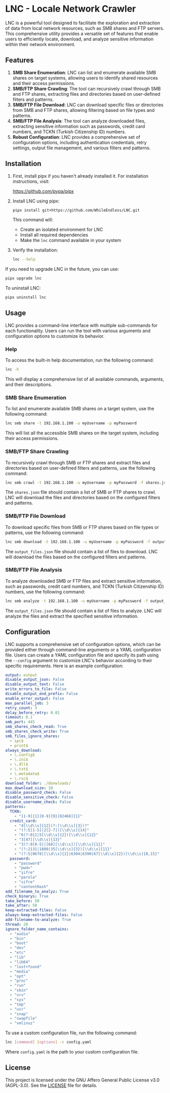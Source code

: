# LNC - Locale Network Crawler

LNC is a powerful tool designed to facilitate the exploration and extraction of data from local network resources, such as SMB shares and FTP servers. This comprehensive utility provides a versatile set of features that enable users to efficiently locate, download, and analyze sensitive information within their network environment.

## Features

1. **SMB Share Enumeration**: LNC can list and enumerate available SMB shares on target systems, allowing users to identify shared resources and their access permissions.
2. **SMB/FTP Share Crawling**: The tool can recursively crawl through SMB and FTP shares, extracting files and directories based on user-defined filters and patterns.
3. **SMB/FTP File Download**: LNC can download specific files or directories from SMB and FTP shares, allowing filtering based on file types and patterns.
4. **SMB/FTP File Analysis**: The tool can analyze downloaded files, extracting sensitive information such as passwords, credit card numbers, and TCKN (Turkish Citizenship ID) numbers.
5. **Robust Configuration**: LNC provides a comprehensive set of configuration options, including authentication credentials, retry settings, output file management, and various filters and patterns.

## Installation

1. First, install pipx if you haven't already installed it. For installation instructions, visit:
   
   https://github.com/pypa/pipx

2. Install LNC using pipx:

   ```bash
   pipx install git+https://github.com/WhileEndless/LNC.git
   ```

   This command will:
   - Create an isolated environment for LNC
   - Install all required dependencies
   - Make the `lnc` command available in your system

3. Verify the installation:

   ```bash
   lnc --help
   ```

If you need to upgrade LNC in the future, you can use:

```bash
pipx upgrade lnc
```

To uninstall LNC:

```bash
pipx uninstall lnc
```

## Usage

LNC provides a command-line interface with multiple sub-commands for each functionality. Users can run the tool with various arguments and configuration options to customize its behavior.

### Help

To access the built-in help documentation, run the following command:

   ```bash
   lnc -h
   ```

This will display a comprehensive list of all available commands, arguments, and their descriptions.

### SMB Share Enumeration

To list and enumerate available SMB shares on a target system, use the following command:

   ```bash
   lnc smb share -t 192.168.1.100 -u myUsername -p myPassword
   ```

This will list all the accessible SMB shares on the target system, including their access permissions.

### SMB/FTP Share Crawling

To recursively crawl through SMB or FTP shares and extract files and directories based on user-defined filters and patterns, use the following command:

   ```bash
   lnc smb crawl -t 192.168.1.100 -u myUsername -p myPassword -f shares.json
   ```

The `shares.json` file should contain a list of SMB or FTP shares to crawl. LNC will download the files and directories based on the configured filters and patterns.

### SMB/FTP File Download

To download specific files from SMB or FTP shares based on file types or patterns, use the following command:

   ```bash
   lnc smb download -t 192.168.1.100 -u myUsername -p myPassword -f output_files.json
   ```

The `output_files.json` file should contain a list of files to download. LNC will download the files based on the configured filters and patterns.

### SMB/FTP File Analysis

To analyze downloaded SMB or FTP files and extract sensitive information, such as passwords, credit card numbers, and TCKN (Turkish Citizenship ID) numbers, use the following command:

   ```bash
   lnc smb analyze -t 192.168.1.100 -u myUsername -p myPassword -f output_files.json
   ```

The `output_files.json` file should contain a list of files to analyze. LNC will analyze the files and extract the specified sensitive information.

## Configuration

LNC supports a comprehensive set of configuration options, which can be provided either through command-line arguments or a YAML configuration file. Users can create a YAML configuration file and specify its path using the `--config` argument to customize LNC's behavior according to their specific requirements. Here is an example configuration:

```yaml
output: output
disable_output_json: False
disable_output_text: False
write_errors_to_file: False
disable_output_end_prefix: False
enable_error_output: False
max_parallel_job: 3
retry_count: 3
delay_before_retry: 0.01
timeout: 0.1
smb_port: 445
smb_shares_check_read: True
smb_shares_check_write: True
smb_files_ignore_shares:
  - ipc$
  - print$
always_download:
  - \.config$
  - \.ini$
  - \.dll$
  - \.txt$
  - \.metadata$
  - \.rsc$
download_folder: ./donwloads/
max_download_size: 10
disable_password_check: False
disable_sensitive_check: False
disable_username_check: False
patterns:
  TCKN:
    - "[1-9]{1}[0-9]{9}[02468]{1}"
  credit_card:
    - "4[\\d\\s]{12}(?:[\\d\\s]{3})?"
    - "(?:5[1-5]|2[2-7])[\\d\\s]{14}"
    - "6(?:011|5[\\d\\s]{2})[\\d\\s]{12}"
    - "3[47][\\d\\s]{13}"
    - "3(?:0[0-5]|[68][\\d\\s])[\\d\\s]{11}"
    - "(?:2131|1800|35[\\d\\s]{3})[\\d\\s]{11}"
    - "(?:5[0678][\\d\\s]{2}|6304|6390|67[\\d\\s]{2})[\\d\\s]{8,15}"
  password:
    - "password"
    - "pwd="
    - "şifre"
    - "parola"
    - "sifre"
    - "contentHash"
add_filename_to_analyz: True
check_binarys: True
take_before: 50
take_after: 50
keep-extracted-files: False
always-keep-extracted-files: False
add-filename-to-analyze: True
thread: 20
ignore_folder_name_contains:
  - "audio"
  - "bin"
  - "boot"
  - "dev"
  - "etc"
  - "lib"
  - "lib64"
  - "lost+found"
  - "media"
  - "opt"
  - "proc"
  - "run"
  - "sbin"
  - "srv"
  - "sys"
  - "tmp"
  - "usr"
  - "snap"
  - "swapfile"
  - "vmlinuz"
```

To use a custom configuration file, run the following command:

   ```bash
   lnc [command] [options] -c config.yaml
   ```

Where `config.yaml` is the path to your custom configuration file.

## License

This project is licensed under the GNU Affero General Public License v3.0 (AGPL-3.0). See the [LICENSE](LICENSE) file for details.
